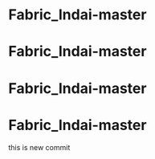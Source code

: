 ﻿# Fabric_Indai-master
# Fabric_Indai-master

# Fabric_Indai-master
# Fabric_Indai-master
this is new commit
